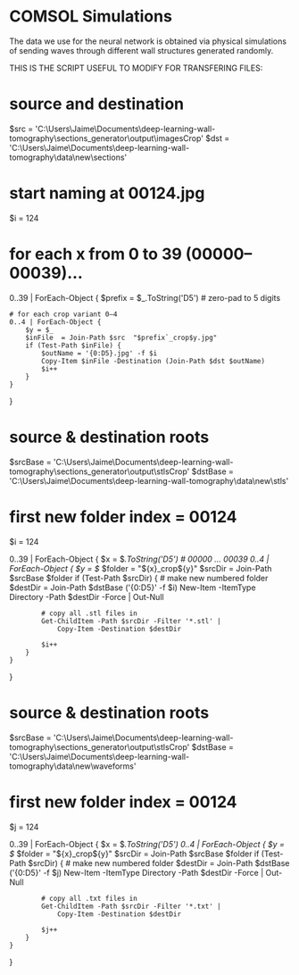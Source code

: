 # COMSOL Simulations

The data we use for the neural network is obtained via physical simulations of sending waves through different wall structures generated randomly.


THIS IS THE SCRIPT USEFUL TO MODIFY FOR TRANSFERING FILES:

# source and destination
$src = 'C:\Users\Jaime\Documents\deep-learning-wall-tomography\sections_generator\output\imagesCrop'
$dst = 'C:\Users\Jaime\Documents\deep-learning-wall-tomography\data\new\sections'

# start naming at 00124.jpg
$i = 124

# for each x from 0 to 39 (00000–00039)…
0..39 | ForEach-Object {
    $prefix = $_.ToString('D5')       # zero-pad to 5 digits

    # for each crop variant 0–4
    0..4 | ForEach-Object {
        $y = $_
        $inFile  = Join-Path $src  "$prefix`_crop$y.jpg"
        if (Test-Path $inFile) {
            $outName = '{0:D5}.jpg' -f $i
            Copy-Item $inFile -Destination (Join-Path $dst $outName)
            $i++
        }
    }
}






# source & destination roots
$srcBase = 'C:\Users\Jaime\Documents\deep-learning-wall-tomography\sections_generator\output\stlsCrop'
$dstBase = 'C:\Users\Jaime\Documents\deep-learning-wall-tomography\data\new\stls'

# first new folder index = 00124
$i = 124

0..39 | ForEach-Object {
    $x = $_.ToString('D5')            # 00000 … 00039
    0..4 | ForEach-Object {
        $y = $_
        $folder = "${x}_crop${y}"
        $srcDir = Join-Path $srcBase $folder
        if (Test-Path $srcDir) {
            # make new numbered folder
            $destDir = Join-Path $dstBase ('{0:D5}' -f $i)
            New-Item -ItemType Directory -Path $destDir -Force | Out-Null

            # copy all .stl files in
            Get-ChildItem -Path $srcDir -Filter '*.stl' | 
                Copy-Item -Destination $destDir

            $i++
        }
    }
}









# source & destination roots
$srcBase = 'C:\Users\Jaime\Documents\deep-learning-wall-tomography\sections_generator\output\stlsCrop'
$dstBase = 'C:\Users\Jaime\Documents\deep-learning-wall-tomography\data\new\waveforms'

# first new folder index = 00124
$j = 124

0..39 | ForEach-Object {
    $x = $_.ToString('D5')
    0..4 | ForEach-Object {
        $y = $_
        $folder = "${x}_crop${y}"
        $srcDir = Join-Path $srcBase $folder
        if (Test-Path $srcDir) {
            # make new numbered folder
            $destDir = Join-Path $dstBase ('{0:D5}' -f $j)
            New-Item -ItemType Directory -Path $destDir -Force | Out-Null

            # copy all .txt files in
            Get-ChildItem -Path $srcDir -Filter '*.txt' | 
                Copy-Item -Destination $destDir

            $j++
        }
    }
}
